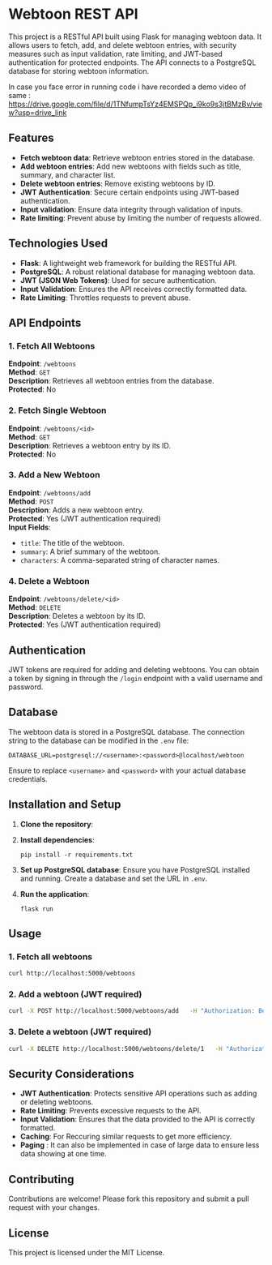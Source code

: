 
# Webtoon REST API

This project is a RESTful API built using Flask for managing webtoon data. It allows users to fetch, add, and delete webtoon entries, with security measures such as input validation, rate limiting, and JWT-based authentication for protected endpoints. The API connects to a PostgreSQL database for storing webtoon information.

In case you face error in running code i have recorded a demo video of same :
https://drive.google.com/file/d/1TNfumpTsYz4EMSPQp_i9ko9s3jtBMzBv/view?usp=drive_link


## Features
- **Fetch webtoon data**: Retrieve webtoon entries stored in the database.
- **Add webtoon entries**: Add new webtoons with fields such as title, summary, and character list.
- **Delete webtoon entries**: Remove existing webtoons by ID.
- **JWT Authentication**: Secure certain endpoints using JWT-based authentication.
- **Input validation**: Ensure data integrity through validation of inputs.
- **Rate limiting**: Prevent abuse by limiting the number of requests allowed.

## Technologies Used
- **Flask**: A lightweight web framework for building the RESTful API.
- **PostgreSQL**: A robust relational database for managing webtoon data.
- **JWT (JSON Web Tokens)**: Used for secure authentication.
- **Input Validation**: Ensures the API receives correctly formatted data.
- **Rate Limiting**: Throttles requests to prevent abuse.

## API Endpoints

### 1. Fetch All Webtoons
**Endpoint**: `/webtoons`  
**Method**: `GET`  
**Description**: Retrieves all webtoon entries from the database.  
**Protected**: No

### 2. Fetch Single Webtoon
**Endpoint**: `/webtoons/<id>`  
**Method**: `GET`  
**Description**: Retrieves a webtoon entry by its ID.  
**Protected**: No

### 3. Add a New Webtoon
**Endpoint**: `/webtoons/add`  
**Method**: `POST`  
**Description**: Adds a new webtoon entry.  
**Protected**: Yes (JWT authentication required)  
**Input Fields**:
- `title`: The title of the webtoon.
- `summary`: A brief summary of the webtoon.
- `characters`: A comma-separated string of character names.

### 4. Delete a Webtoon
**Endpoint**: `/webtoons/delete/<id>`  
**Method**: `DELETE`  
**Description**: Deletes a webtoon by its ID.  
**Protected**: Yes (JWT authentication required)

## Authentication
JWT tokens are required for adding and deleting webtoons. You can obtain a token by signing in through the `/login` endpoint with a valid username and password.

## Database
The webtoon data is stored in a PostgreSQL database. The connection string to the database can be modified in the `.env` file:

```
DATABASE_URL=postgresql://<username>:<password>@localhost/webtoon
```

Ensure to replace `<username>` and `<password>` with your actual database credentials.

## Installation and Setup

1. **Clone the repository**:


2. **Install dependencies**:
   ```
   pip install -r requirements.txt
   ```

3. **Set up PostgreSQL database**:
   Ensure you have PostgreSQL installed and running. Create a database and set the URL in `.env`.

4. **Run the application**:
   ```
   flask run
   ```


## Usage

### 1. Fetch all webtoons
```bash
curl http://localhost:5000/webtoons
```

### 2. Add a webtoon (JWT required)
```bash
curl -X POST http://localhost:5000/webtoons/add   -H "Authorization: Bearer <your_jwt_token>"   -d "title=Castle Swimmer"   -d "summary=A thrilling underwater adventure"   -d "characters=Jae-won, Su-min, Kwang-soo, Eun-young, The Guardian"
```

### 3. Delete a webtoon (JWT required)
```bash
curl -X DELETE http://localhost:5000/webtoons/delete/1   -H "Authorization: Bearer <your_jwt_token>"
```

## Security Considerations
- **JWT Authentication**: Protects sensitive API operations such as adding or deleting webtoons.
- **Rate Limiting**: Prevents excessive requests to the API.
- **Input Validation**: Ensures that the data provided to the API is correctly formatted.
- **Caching**: For Reccuring similar requests to get more efficiency.
- **Paging** : It can also be implemented in case of large data to ensure less data showing at one time.

## Contributing
Contributions are welcome! Please fork this repository and submit a pull request with your changes.

## License
This project is licensed under the MIT License.
